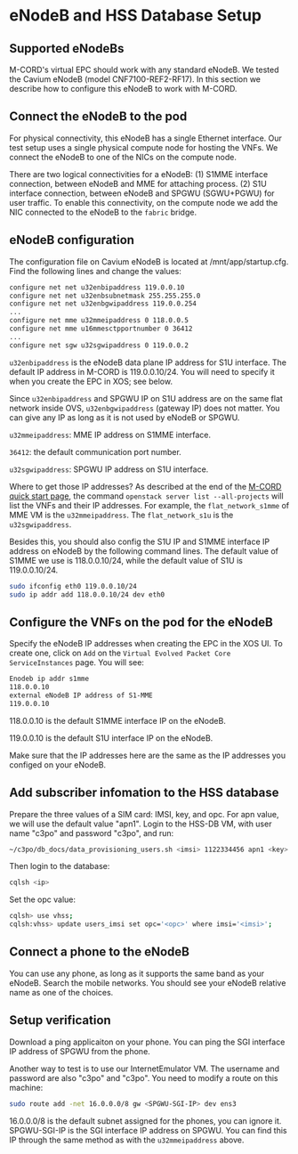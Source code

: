 # eNodeB and HSS Database Setup

## Supported eNodeBs

M-CORD's virtual EPC should work with any standard eNodeB. We tested the
Cavium eNodeB (model CNF7100-REF2-RF17). In this section we describe how
to configure this eNodeB to work with M-CORD.

## Connect the eNodeB to the pod

For physical connectivity, this eNodeB has a single Ethernet interface. Our
test setup uses a single physical compute node for hosting the VNFs.  We
connect the eNodeB to one of the NICs on the compute node.

There are two logical connectivities for a eNodeB: (1) S1MME interface
connection, between eNodeB and MME for attaching process. (2) S1U interface
connection, between eNodeB and SPGWU (SGWU+PGWU) for user traffic.  To enable
this connectivity, on the compute node we add the NIC connected to the eNodeB
to the `fabric` bridge.

## eNodeB configuration

The configuration file on Cavium eNodeB is located at /mnt/app/startup.cfg.
Find the following lines and change the values:

```bash
configure net net u32enbipaddress 119.0.0.10
configure net net u32enbsubnetmask 255.255.255.0
configure net net u32enbgwipaddress 119.0.0.254
...
configure net mme u32mmeipaddress 0 118.0.0.5
configure net mme u16mmesctpportnumber 0 36412
...
configure net sgw u32sgwipaddress 0 119.0.0.2
```

`u32enbipaddress` is the eNodeB data plane IP address for S1U interface. The
default IP address in M-CORD is 119.0.0.10/24. You will need to specify it
when you create the EPC in XOS; see below.

Since `u32enbipaddress` and SPGWU IP on S1U address are on the
same flat network inside OVS, `u32enbgwipaddress` (gateway IP) does not matter.
You can give any IP as long as it is not used by eNodeB or SPGWU.

`u32mmeipaddress`: MME IP address on S1MME interface.

`36412`: the default communication port number.

`u32sgwipaddress`: SPGWU IP address on S1U interface.

Where to get those IP addresses? As described at the end of the [M-CORD quick start
page](https://guide.opencord.org/profiles/mcord/install.html), the command
`openstack server list --all-projects` will list the VNFs and their IP
addresses. For example, the
`flat_network_s1mme` of MME VM is the `u32mmeipaddress`. The `flat_network_s1u`
is the `u32sgwipaddress`.

Besides this, you should also config the S1U IP and S1MME interface IP address
on eNodeB by the following command lines. The default value of S1MME we use is
118.0.0.10/24, while the default value of S1U is 119.0.0.10/24.

```bash
sudo ifconfig eth0 119.0.0.10/24
sudo ip addr add 118.0.0.10/24 dev eth0
```

## Configure the VNFs on the pod for the eNodeB

Specify the eNodeB IP addresses when creating the EPC in the XOS UI.
To create one, click on `Add` on the `Virtual Evolved Packet Core ServiceInstances` page.  You will see:

```bash
Enodeb ip addr s1mme
118.0.0.10
external eNodeB IP address of S1-MME
119.0.0.10
```

118.0.0.10 is the default S1MME interface IP on the eNodeB.

119.0.0.10 is the default S1U interface IP on the eNodeB.

Make sure that the IP addresses here are the same as the IP addresses you
configed on your eNodeB.

## Add subscriber infomation to the HSS database

Prepare the three values of a SIM card: IMSI, key, and opc.
For apn value, we will use the default value "apn1".
Login to the HSS-DB VM, with user name "c3po" and password "c3po", and run:

```bash
~/c3po/db_docs/data_provisioning_users.sh <imsi> 1122334456 apn1 <key> 1 <ip>
```

Then login to the database:

```bash
cqlsh <ip>
```

Set the opc value:

```bash
cqlsh> use vhss;
cqlsh:vhss> update users_imsi set opc='<opc>' where imsi='<imsi>';
```

## Connect a phone to the eNodeB

You can use any phone, as long as it supports the same band as your eNodeB.
Search the mobile networks.  You should see your eNodeB relative name
as one of the choices.

## Setup verification

Download a ping applicaiton on your phone.  You can ping the SGI interface IP
address of SPGWU from the phone.

Another way to test is to use our InternetEmulator VM. The username and
password are also "c3po" and "c3po". You need to modify a route on this machine:

```bash
sudo route add -net 16.0.0.0/8 gw <SPGWU-SGI-IP> dev ens3
```

16.0.0.0/8 is the default subnet assigned for the phones, you can ignore it.
SPGWU-SGI-IP is the SGI interface IP address on SPGWU. You can find this IP
through the same method as with the `u32mmeipaddress` above.
























